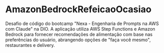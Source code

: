 # AmazonBedrockRefeicaoOcasiao
Desafio de código do bootcamp "Nexa - Engenharia de Prompts na AWS com Claude" na DIO. A aplicação utiliza AWS Step Functions e Amazon Bedrock para fornecer recomendações de alimentação com base nas preferências do usuário, abrangendo opções de "faça você mesmo", restaurantes e delivery.

